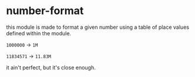 # number-format
this module is made to format a given number using a table of place values defined within the module.

`1000000` -> `1M`

`11834571` -> `11.83M`

it ain't perfect, but it's close enough.
